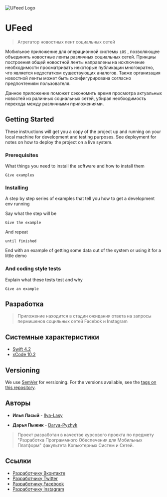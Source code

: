 <img src="http://www.ezyplanet.com/res/img/ios_cover.png" title="UFeed Logo" alt="UFeed Logo" align="middle">

# UFeed

> Агрегатор новостных лент социальных сетей

Мобильное приложение для операционной системы `iOS` , позволяющее объединять новостные ленты различных социальных сетей.
Принциы построения общей новостной ленты направлены на исключение необходимости просматривать некоторые публикации многократно, что является недостатком существующих аналогов. Также организация новостной ленты может быть сконфигурирована согласно предпочтениям пользователя.

Данное приложение поможет сэкономить время просмотра актуальных новостей из раличных социальных сетей, убирая необходимость
перехода между различными приложениями.

## Getting Started

These instructions will get you a copy of the project up and running on your local machine for development and testing purposes. See deployment for notes on how to deploy the project on a live system.

### Prerequisites

What things you need to install the software and how to install them

```
Give examples
```

### Installing

A step by step series of examples that tell you how to get a development env running

Say what the step will be

```
Give the example
```

And repeat

```
until finished
```

End with an example of getting some data out of the system or using it for a little demo


### And coding style tests

Explain what these tests test and why

```
Give an example
```

## Разработка

> Приложение находится в стадии ожидания ответа на запросы пермишенов социльных сетей Facebok и Instagram



## Системные характеристики

* [Swift 4.2](https://swift.org/blog/swift-4-2-released/) 
* [xCode 10.2](https://developer.apple.com/documentation/xcode_release_notes/xcode_10_2_release_notes/)


## Versioning

We use [SemVer](http://semver.org/) for versioning. For the versions available, see the [tags on this repository](https://github.com/your/project/tags). 

## Авторы

* **Илья Ласый** - [Ilya-Lasy](https://github.com/Misterion777)

* **Дарья Пыжик**  - [Darya-Pyzhyk](https://github.com/Darya-Pyzhyk)

> Проект разработан в качестве курсового проекта по предмету "Разработка Программного Обеспечения для Мобильных Платформ" факультета Копьютерных Систем и Сетей.

## Ссылки

* [Разработчику Вконтакте](https://vk.com/dev)
* [Разработчику Twitter](https://developer.twitter.com)
* [Разработчику Facebook](https://developers.facebook.com/docs)
* [Разработчику Instagram](https://developers.facebook.com/products/instagram/)

